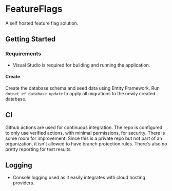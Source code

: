 # FeatureFlags

A self hosted feature flag solution.

## Getting Started

### Requirements

- Visual Studio is required for building and running the application.

#### Create

Create the database schema and seed data using Entity Framework.  Run `dotnet ef database update` to apply all migrations to the newly created database.

## CI

Github actions are used for continuous integration.  The repo is configured to only use verified actions, with minimal permissions, for security.  There is some room for improvement.  Since this is a private repo but not part of an organization, it isn't allowed to have branch protection rules.  There's also no pretty reporting for test results.

## Logging

- Console logging used as it easily integrates with cloud hosting providers.
